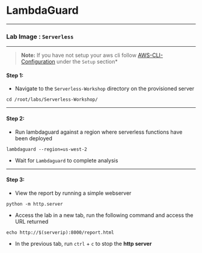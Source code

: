 # **LambdaGuard**

---

### **Lab Image : `Serverless`**

---

> **Note:** If you have not setup your aws cli follow [AWS-CLI-Configuration](../aws-configure/README.md) under the `Setup` section*

#### Step 1:

* Navigate to the `Serverless-Workshop` directory on the provisioned server

```commandline
cd /root/labs/Serverless-Workshop/
```

---

#### Step 2:

* Run lambdaguard against a region where serverless functions have been deployed

```commandline
lambdaguard --region=us-west-2
```

* Wait for `Lambdaguard` to complete analysis

---

#### Step 3:

* View the report by running a simple webserver

```commandline
python -m http.server
```

* Access the lab in a new tab, run the following command and access the URL returned

```commandline
echo http://$(serverip):8000/report.html
```

* In the previous tab, run `ctrl` + `c` to stop the **http server**
